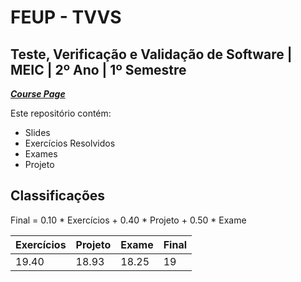 # FEUP - TVVS

## Teste, Verificação e Validação de Software | MEIC | 2º Ano | 1º Semestre


[***Course Page***](https://sigarra.up.pt/feup/pt/ucurr_geral.ficha_uc_view?pv_ocorrencia_id=518845)


Este repositório contém:
- Slides
- Exercícios Resolvidos
- Exames
- Projeto

## Classificações

Final = 0.10 * Exercícios + 0.40 * Projeto + 0.50 * Exame

| Exercícios | Projeto | Exame | Final
|---|---|---|---
| 19.40 | 18.93 | 18.25 | 19
